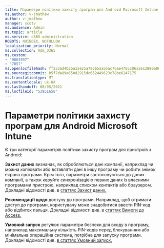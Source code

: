 ```yaml
---
title: Параметри політики захисту програм для Android Microsoft Intune
ms.author: v-jmathew
author: v-jmathew
manager: scotv
ms.audience: Admin
ms.topic: article
ms.service: o365-administration
ROBOTS: NOINDEX, NOFOLLOW
localization_priority: Normal
ms.collection: Adm_O365
ms.custom:
- "9003997"
- "7057"
ms.openlocfilehash: ff253ad4b2ba12e25a786b5aa5bac76ae4765206a2e12880a0673ce5fcbf30c2
ms.sourcegitcommit: b5f7da89a650d2915dc652449623c78be6247175
ms.translationtype: MT
ms.contentlocale: uk-UA
ms.lasthandoff: 08/05/2021
ms.locfileid: "53951658"
---
```

# <a name="android-app-protection-policy-settings-in-microsoft-intune"></a>Параметри політики захисту програм для Android Microsoft Intune

Є три категорії параметрів політики захисту програм для пристроїв з Android:

**Захист даних** визначає, як обробляються дані компанії, наприклад чи можна копіювати або вставляти дані в іншу програму чи робити знімок екрана програми. Крім того, параметри застосовуються до даних компанії, а також керуйте синхронізацією певних даних із власними програмами пристрою, наприклад списком контактів або браузером. Докладні відомості див. в [статтях Захист даних.](https://go.microsoft.com/fwlink/?linkid=2135259)

**Рекомендації щодо** доступу до програми. Наприклад, щоб отримати доступ до програми, користувачу може знадобитися ввести PIN-код або відбиток пальця. Докладні відомості див. в [статтях Вимоги до Access.](https://go.microsoft.com/fwlink/?linkid=2135260)

**Умовний запуск** регулює параметри безпеки для входу в програму, наприклад максимальну кількість PIN-кодів перед блокуванням або мінімальна операційна система, потрібна для запуску програми. Докладні відомості див. [в статтях Умовний запуск.](https://go.microsoft.com/fwlink/?linkid=2135507)
